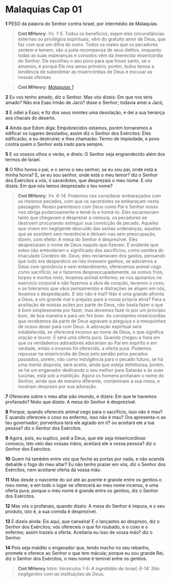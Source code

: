 # Malaquias Cap 01

**1** 	PESO da palavra do Senhor contra Israel, por intermédio de Malaquias.

> **Cmt MHenry**: *Vv. 1-5.* Todos os benefícios, sejam eles circunstâncias externas ou privilégios espirituais, vêm do gratuito amor de Deus, que faz com que um difira do outro. Todos os males que os pecadores sentem e temem, são a justa recompensa de seus delitos, enquanto todas as suas esperanças e consolos vêm da imerecida misericórdia do Senhor. Ele escolheu o seu povo para que fosse santo, se o amamos, é porque Ele nos amou primeiro; porém, todos temos a tendência de subestimar as misericórdias de Deus e escusar as nossas ofensas.

> **Cmt MHenry**: *[Malaquias 1](../39A-Ml/01.md#0)*

**2** 	Eu vos tenho amado, diz o Senhor. Mas vós dizeis: Em que nos tens amado? Não era Esaú irmão de Jacó? disse o Senhor; todavia amei a Jacó,

**3** 	E odiei a Esaú; e fiz dos seus montes uma desolação, e dei a sua herança aos chacais do deserto.

**4** 	Ainda que Edom diga: Empobrecidos estamos, porém tornaremos a edificar os lugares desolados; assim diz o Senhor dos Exércitos: Eles edificarão, e eu destruirei; e lhes chamarão: Termo de impiedade, e povo contra quem o Senhor está irado para sempre.

**5** 	E os vossos olhos o verão, e direis: O Senhor seja engrandecido além dos termos de Israel.

**6** 	O filho honra o pai, e o servo o seu senhor; se eu sou pai, onde está a minha honra? E, se eu sou senhor, onde está o meu temor? diz o Senhor dos Exércitos a vós, ó sacerdotes, que desprezais o meu nome. E vós dizeis: Em que nós temos desprezado o teu nome?

> **Cmt MHenry**: *Vv. 6-14.* Podemos nos considerar embaraçados com os mesmos pecados, com que os sacerdotes se embaraçam nesta passagem. Nosso parentesco com Deus como Pai e Senhor nosso nos obriga poderosamente a temê-lo e honrá-lo. Eles escarneciam tanto que chegavam a desprezar a censura, os pecadores se destroem procurando extinguir sua convicção de pecado. Aqueles que vivem em negligente descuido das santas ordenanças, aqueles que as assistem sem reverência e deixam-nas sem preocupação, dizem, com efeito: A mesa do Senhor é desprezível. Eles desprezaram o nome de Deus naquilo que fizeram. E evidente que estes não entenderam o significado dos sacrifícios, como sombra do Imaculado Cordeiro de. Deus; eles reclamavam dos gastos, pensando que tudo era desperdício se não tivessem ganhos, se adoramos a Deus com ignorância e sem entendimento, oferecemos animal cego como sacrifício; se o fazemos despreocupadamente, se somos frios, torpes e mortos nisto, levamos animal enfermo; se nos apoiamos no exercício corporal e não fazemos a obra de coração, levamos o coxo; e se toleramos que vãos pensamentos e distrações se alojem em nós, levamos o despedaçado. E isto não é mal? Não é uma grande afronta a Deus, e um grande mal e prejuízo para a nossa própria alma? Para a aceitação de nossas ações por parte de Deus, não basta fazer o que é bom simplesmente por fazer, mas devemos fazê-lo por um princípio bom, de boa maneira e para um fim bom. As constantes misericórdias que recebemos da parte de Deus agravam a preguiça e a mesquinhez de nosso dever para com Deus. A adoração espiritual será estabelecida, se oferecerá incenso ao nome de Deus, o que significa oração e louvor. E será uma oferta pura. Quando chegou a hora em que os verdadeiros adoradores adorariam ao Pai em espírito e em verdade, então o incenso foi oferecido, a oferta pura. Podemos repousar na misericórdia de Deus pelo perdão pelos pecados passados, porém, não como indulgência para o pecado futuro, se há uma mente disposta, será aceita, ainda que esteja defeituosa; porém, se há um enganador dedicando o seu melhor para Satanás e às suas luxúrias, está sob a maldição. Agora os homens profanam o nome do Senhor, ainda que de maneira diferente, contaminam a sua mesa, e mostram desprezo por sua adoração.

**7** 	Ofereceis sobre o meu altar pão imundo, e dizeis: Em que te havemos profanado? Nisto que dizeis: A mesa do Senhor é desprezível.

**8** 	Porque, quando ofereceis animal cego para o sacrifício, isso não é mau? E quando ofereceis o coxo ou enfermo, isso não é mau? Ora apresenta-o ao teu governador; porventura terá ele agrado em ti? ou aceitará ele a tua pessoa? diz o Senhor dos Exércitos.

**9** 	Agora, pois, eu suplico, pedi a Deus, que ele seja misericordioso conosco; isto veio das vossas mãos; aceitará ele a vossa pessoa? diz o Senhor dos Exércitos.

**10** 	Quem há também entre vós que feche as portas por nada, e não acenda debalde o fogo do meu altar? Eu não tenho prazer em vós, diz o Senhor dos Exércitos, nem aceitarei oferta da vossa mão.

**11** 	Mas desde o nascente do sol até ao poente é grande entre os gentios o meu nome; e em todo o lugar se oferecerá ao meu nome incenso, e uma oferta pura; porque o meu nome é grande entre os gentios, diz o Senhor dos Exércitos.

**12** 	Mas vós o profanais, quando dizeis: A mesa do Senhor é impura, e o seu produto, isto é, a sua comida é desprezível.

**13** 	E dizeis ainda: Eis aqui, que canseira! E o lançastes ao desprezo, diz o Senhor dos Exércitos; vós ofereceis o que foi roubado, e o coxo e o enfermo; assim trazeis a oferta. Aceitaria eu isso de vossa mão? diz o Senhor.

**14** 	Pois seja maldito o enganador que, tendo macho no seu rebanho, promete e oferece ao Senhor o que tem mácula; porque eu sou grande Rei, diz o Senhor dos Exércitos, o meu nome é temível entre os gentios.


> **Cmt MHenry** Intro: *Versículos 1-5: A ingratidão de Israel; 6-14: São negligentes com as instituições de Deus.*